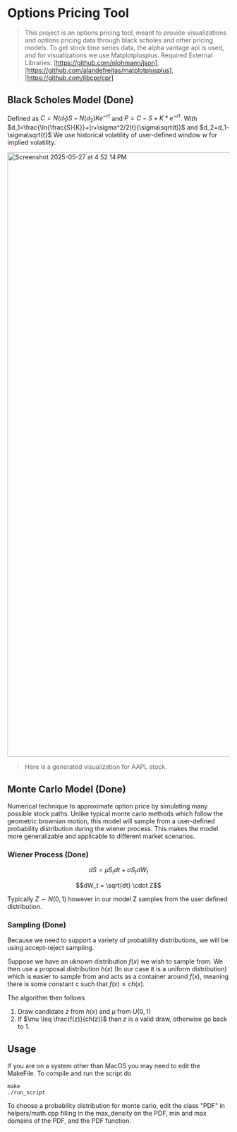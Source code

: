 # Options Pricing Tool
> This project is an options pricing tool, meant to provide visualizations and options pricing data through black scholes and other pricing models.
> To get stock time series data, the alpha vantage api is used, and for visualizations we use Matplotplusplus.
> Required External Libraries: [https://github.com/nlohmann/json], [https://github.com/alandefreitas/matplotplusplus], [https://github.com/libcpr/cpr]

## Black Scholes Model (Done)
Defined as $C=N(d_1)S-N(d_2)Ke^{-rt}$ and $P=C-S+K*e^{-rt}$. 
With $d_1=\frac{\ln{\frac{S}{K}}+(r+\sigma^2/2)t}{\sigma\sqrt(t)}$ and $d_2=d_1-\sigma\sqrt{t}$
We use historical volatility of user-defined window $w$ for implied volatility.

<img width="1366" alt="Screenshot 2025-05-27 at 4 52 14 PM" src="https://github.com/user-attachments/assets/93fd335b-7295-46a0-a86c-61f52dbff6b6" />

> Here is a generated visualization for AAPL stock.

## Monte Carlo Model (Done)
Numerical technique to approximate option price by simulating many possible stock paths. Unlike typical monte carlo methods which follow the geometric brownian motion, this model will sample from a user-defined probability distribution during the wiener process. This makes the model more generalizable and applicable to different market scenarios.

### Wiener Process (Done)
$$dS=\mu S_t dt + \sigma S_t dW_t$$

$$dW_t = \sqrt{dt} \cdot Z$$

Typically $Z \sim N(0,1)$ however in our model Z samples from the user defined distribution.

### Sampling (Done)
Because we need to support a variety of probability distributions, we will be using accept-reject sampling.

Suppose we have an uknown distribution $f(x)$ we wish to sample from. We then use a proposal distribution $h(x)$ (In our case it is a uniform distribution) which is easier to sample from and acts as a container around $f(x)$, 
meaning there is some constant c such that $f(x) \leq ch(x)$.

The algorithm then follows

1. Draw candidate $z$ from $h(x)$ and $\mu$ from $U(0,1)$
2. If $\mu \leq \frac{f(z)}{ch(z)}$ than $z$ is a valid draw, otherwise go back to 1.

## Usage
If you are on a system other than MacOS you may need to edit the MakeFile. To compile and run the script do
```
make
./run_script
```

To choose a probability distribution for monte carlo, edit the class "PDF" in helpers/math.cpp filling in the max_density on the PDF, min and max domains of the PDF, and the PDF function.
